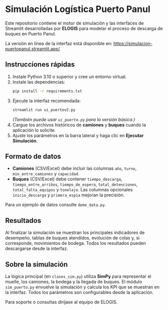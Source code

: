 # Simulación Logística Puerto Panul

Este repositorio contiene el motor de simulación y las interfaces de Streamlit desarrolladas por **ELOGIS** para modelar el proceso de descarga de buques en Puerto Panul.

La versión en línea de la interfaz está disponible en: <https://simulacion-puertopanul.streamlit.app/>

## Instrucciones rápidas

1. Instale Python 3.10 o superior y cree un entorno virtual.
2. Instale las dependencias:
   ```bash
   pip install -r requirements.txt
   ```
3. Ejecute la interfaz recomendada:
   ```bash
   streamlit run ui_puertov2.py
   ```
   *(También puede usar `ui_puerto.py` para la versión básica.)*
4. Cargue los archivos históricos de **camiones** y **buques** cuando la aplicación lo solicite.
5. Ajuste los parámetros en la barra lateral y haga clic en **Ejecutar Simulación**.

## Formato de datos

- **Camiones** (CSV/Excel) debe incluir las columnas `año`, `turno`, `min_entre_camiones` y `capacidad`.
- **Buques** (CSV/Excel) debe contener `tiempo_descarga`, `tiempo_entre_arribos`, `tiempo_de_espera`, `total_detenciones`, `total_falta_equipos` y `tonelaje`. Las columnas opcionales `inicio_descarga` y `primera_espia` mejoran la precisión.

Para un ejemplo de datos consulte `demo_data.py`.

## Resultados

Al finalizar la simulación se muestran los principales indicadores de desempeño, tablas de buques atendidos, evolución de colas y, si corresponde, movimientos de bodega. Todos los resultados pueden descargarse desde la interfaz.

## Sobre la simulación

La lógica principal (en `clases_sim.py`) utiliza **SimPy** para representar el muelle, los camiones, la bodega y la llegada de buques. El módulo `sim_puerto.py` envuelve la simulación y calcula los KPI que se muestran en la interfaz. Todos los parámetros son configurables desde la aplicación.

Para soporte o consultas diríjase al equipo de ELOGIS.
